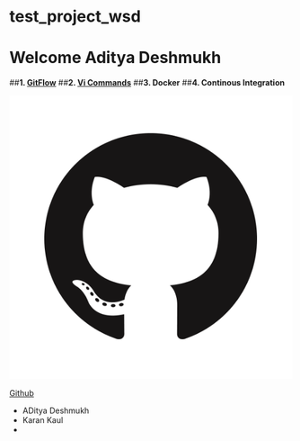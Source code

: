 # test_project_wsd


# Welcome Aditya Deshmukh

##**1. [GitFlow](/gitflow.md)**
##**2. [Vi Commands](/vicommands.md)**
##**3. Docker**
##**4. Continous Integration**


![Github Logo](/images/GitHub-Mark.png)

[Github](https://github.githubassets.com/images/modules/logos_page/GitHub-Mark.png)


* ADitya Deshmukh
* Karan Kaul
*



